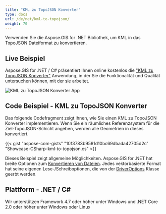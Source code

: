 ```yaml
---
title: "KML zu TopoJSON Konverter"
type: docs
url: /de/net/kml-to-topojson/
weight: 70
---
```


Verwenden Sie die Aspose.GIS for .NET Bibliothek, um KML in das TopoJSON Dateiformat zu konvertieren.

## **Live Beispiel**

Aspose.GIS for .NET / C# präsentiert Ihnen online kostenlos die ["KML zu TopoJSON Konverter"](https://products.aspose.app/gis/conversion/kml-to-topojson) Anwendung, in der Sie die Funktionalität und Qualität untersuchen können, mit der sie arbeitet.

![KML zu TopoJSON Konverter App](conversion.png)

## **Code Beispiel - KML zu TopoJSON Konverter**

Das folgende Codefragment zeigt Ihnen, wie Sie einen KML zu TopoJSON Konverter implementieren. Wenn Sie ein räumliches Referenzsystem für die Ziel-TopoJSON-Schicht angeben, werden alle Geometrien in dieses konvertiert. 

{{< gist "aspose-com-gists" "10f3783b9581d10bc69dbada42705d2c" "Showcase-CSharp-kml-to-topojson.cs" >}}

Dieses Beispiel zeigt allgemeine Möglichkeiten. Aspose.GIS for .NET hat breite Optionen zum [Konvertieren von Dateien](https://docs.aspose.com/gis/net/vector-layers/). Jedes vektorbasierte Format hat seine eigenen Lese-/Schreiboptionen, die von der [DriverOptions](https://reference.aspose.com/gis/net/aspose.gis/driveroptions) Klasse geerbt werden.

## **Plattform - .NET / C#**

Wir unterstützen Framework 4.7 oder höher unter Windows und .NET Core 2.0 oder höher unter Windows oder Linux
